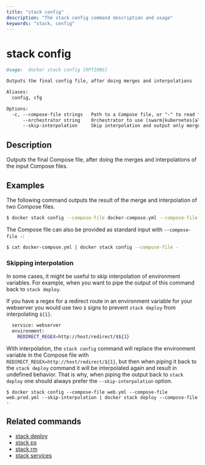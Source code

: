 ```yaml
---
title: "stack config"
description: "The stack config command description and usage"
keywords: "stack, config"
---
```


# stack config

```markdown
Usage:	docker stack config [OPTIONS]

Outputs the final config file, after doing merges and interpolations

Aliases:
  config, cfg

Options:
  -c, --compose-file strings   Path to a Compose file, or "-" to read from stdin
      --orchestrator string    Orchestrator to use (swarm|kubernetes|all)
      --skip-interpolation     Skip interpolation and output only merged config
```

## Description

Outputs the final Compose file, after doing the merges and interpolations of the input Compose files.

## Examples

The following command outputs the result of the merge and interpolation of two Compose files.

```bash
$ docker stack config --compose-file docker-compose.yml --compose-file docker-compose.prod.yml
```

The Compose file can also be provided as standard input with `--compose-file -`:

```bash
$ cat docker-compose.yml | docker stack config --compose-file -
```

### Skipping interpolation

In some cases, it might be useful to skip interpolation of environment variables.
For example, when you want to pipe the output of this command back to `stack deploy`.

If you have a regex for a redirect route in an environment variable for your webserver you would use two `$` signs to prevent `stack deploy` from interpolating `${1}`.

```bash
  service: webserver
  environment:
    REDIRECT_REGEX=http://host/redirect/$${1} 
```

With interpolation, the `stack config` command will replace the environment variable in the Compose file 
with `REDIRECT_REGEX=http://host/redirect/${1}`, but then when piping it back to the `stack deploy` 
command it will be interpolated again and result in undefined behavior. 
That is why, when piping the output back to `stack deploy` one should always prefer the `--skip-interpolation` option.

```
$ docker stack config --compose-file web.yml --compose-file web.prod.yml --skip-interpolation | docker stack deploy --compose-file -
```

## Related commands

* [stack deploy](stack_deploy.md)
* [stack ps](stack_ps.md)
* [stack rm](stack_rm.md)
* [stack services](stack_services.md)
